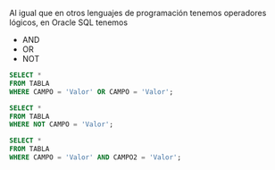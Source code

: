 Al igual que en otros lenguajes de programación tenemos operadores lógicos, en Oracle SQL tenemos 
- AND
- OR
- NOT

```SQL
SELECT *
FROM TABLA
WHERE CAMPO = 'Valor' OR CAMPO = 'Valor';
```

```sql
SELECT *
FROM TABLA
WHERE NOT CAMPO = 'Valor';
```

```sql
SELECT *
FROM TABLA
WHERE CAMPO = 'Valor' AND CAMPO2 = 'Valor';
```
